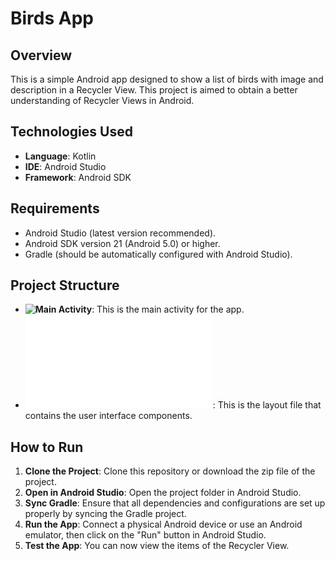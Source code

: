 # Birds App

## Overview

This is a simple Android app designed to show a list of birds with image and description in a Recycler View. This project is aimed to obtain a better understanding of Recycler Views in Android.

## Technologies Used

- **Language**: Kotlin
- **IDE**: Android Studio
- **Framework**: Android SDK

## Requirements

- Android Studio (latest version recommended).
- Android SDK version 21 (Android 5.0) or higher.
- Gradle (should be automatically configured with Android Studio).

## Project Structure

- **![Main Activity](app/src/main/java/com/example/birds/MainActivity.kt)**: This is the main activity for the app.
- **![Layout File](app/src/main/res/layout/activity_main.xml)**: This is the layout file that contains the user interface components.

## How to Run

1. **Clone the Project**: Clone this repository or download the zip file of the project.
2. **Open in Android Studio**: Open the project folder in Android Studio.
3. **Sync Gradle**: Ensure that all dependencies and configurations are set up properly by syncing the Gradle project.
4. **Run the App**: Connect a physical Android device or use an Android emulator, then click on the "Run" button in Android Studio.
5. **Test the App**: You can now view the items of the Recycler View.
